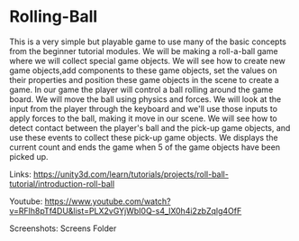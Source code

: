 # Rolling-Ball

This is a very simple but playable game to use many of the basic concepts from the beginner tutorial modules. We will be making a roll-a-ball game where we will collect special game objects. We will see how to create new game objects,add components to these game objects, set the values on their properties and position these game objects in the scene to create a game. In our game the player will control a ball rolling around the game board. We will move the ball using physics and forces. We will look at the input from the player through the keyboard and we'll use those inputs to apply forces to the ball, making it move in our scene. We will see how to detect contact between the player's ball and the pick-up game objects, and use these events to collect these pick-up game objects. We displays the current count and ends the game when 5 of the game objects have been picked up.

Links: https://unity3d.com/learn/tutorials/projects/roll-ball-tutorial/introduction-roll-ball

Youtube: https://www.youtube.com/watch?v=RFlh8pTf4DU&list=PLX2vGYjWbI0Q-s4_lX0h4i2zbZqlg4OfF

Screenshots: Screens Folder




